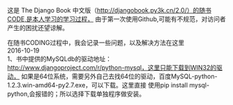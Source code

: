 这是 The Django Book 中文版（http://djangobook.py3k.cn/2.0/）的随书CODE,是本人学习的学习过程，
由于第一次使用Github,可能有不规范，对访问者产生的困扰还望谅解。<br>

在随书CODING过程中，我会记录一些问题，以及解决方法在这里<br>
2016-10-19 <br>
1、书中提供的MySQLdb的驱动地址：http://www.djangoproject.com/r/python-mysql，这里只能下载到WIN32的驱动，
如果是64位系统，需要另外自己去找64位的驱动，百度MySQL-python-1.2.3.win-amd64-py2.7.exe，可以下载。这里直接
使用pip install mysql-python,会报错的；所以选择下载单独程序做安装。<br>
